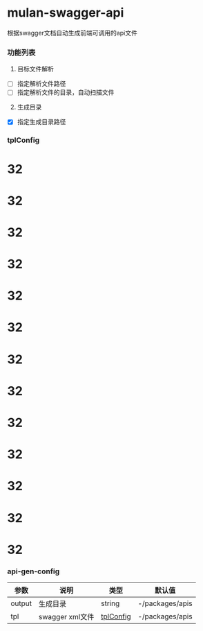 # mulan-swagger-api

根据swagger文档自动生成前端可调用的api文件

### 功能列表

1. 目标文件解析
- [ ] 指定解析文件路径
- [ ] 指定解析文件的目录，自动扫描文件

2. 生成目录
- [x] 指定生成目录路径


### tplConfig
# 32
# 32

# 32
# 32
# 32

# 32

# 32
# 32
# 32
# 32

# 32
# 32
# 32



### api-gen-config

| 参数       | 说明 |         类型 | 默认值 |
| --------- | -- | ----------- | -- |
| output     |  生成目录  |     string | -/packages/apis |
| tpl     |  swagger xml文件  |     [tplConfig](#tplConfig) | -/packages/apis |







